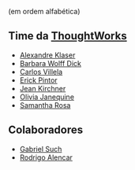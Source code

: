 (em ordem alfabética)

Time da [ThoughtWorks](http://thoughtworks.com)
----

* [Alexandre Klaser](mailto:aklaser@thoughtworks.com)
* [Barbara Wolff Dick](mailto:bdick@thoughtworks.com)
* [Carlos Villela](mailto:cvillela@thoughtworks.com)
* [Erick Pintor](mailto:epintor@thoughtworks.com)
* [Jean Kirchner](mailto:jkirchne@thoughtworks.com)
* [Olivia Janequine](mailto:oliviaj@thoughtworks.com)
* [Samantha Rosa](mailto:srosa@thoughtworks.com)

Colaboradores
----

* [Gabriel Such](mailto:gabrielsuch@gmail.com)
* [Rodrigo Alencar](mailto:ralencar@thoughtworks.com)
